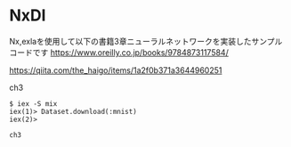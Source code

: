 # NxDl

Nx,exlaを使用して以下の書籍3章ニューラルネットワークを実装したサンプルコードです
https://www.oreilly.co.jp/books/9784873117584/

https://qiita.com/the_haigo/items/1a2f0b371a3644960251

ch3
```
$ iex -S mix
iex(1)> Dataset.download(:mnist)
iex(2)>

ch3
